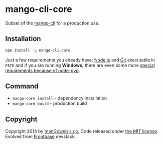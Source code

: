 mango-cli-core
=========

Subset of the [mango-cli](http://mangoweb.github.io/mango) for a production use.

## Installation

```sh
npm install -g mango-cli-core
```

Just a few requirements you already have: [Node.js](http://nodejs.org) and [Git](http://git-scm.com) executable in `PATH` and if you are running __Windows__, there are even some more [special requirements because of node-gyp](https://github.com/TooTallNate/node-gyp).

## Command

* `mango-core install` - dependency installation
* `mango-core build` - production build

## Copyright

Copyright 2014 by [manGoweb s.r.o.](http://www.mangoweb.cz) Code released under [the MIT license](LICENSE). Evolved from [Frontbase](http://frontbase.org) devstack.

